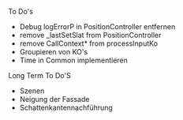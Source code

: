 To Do's
- Debug logErrorP in PositionController entfernen
- remove _lastSetSlat from PositionController
- remove CallContext* from processInputKo
- Groupieren von KO's
- Time in Common implementieren

Long Term To Do'S
- Szenen 
- Neigung der Fassade
- Schattenkantennachführung

